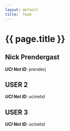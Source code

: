 ```yaml
---
layout: default
title:  Team
---
```


# {{ page.title }}


## Nick Prendergast
***UCI Net ID***: prenderj

## USER 2
***UCI Net ID***: ucinetid

## USER 3
***UCI Net ID***: ucinetid
